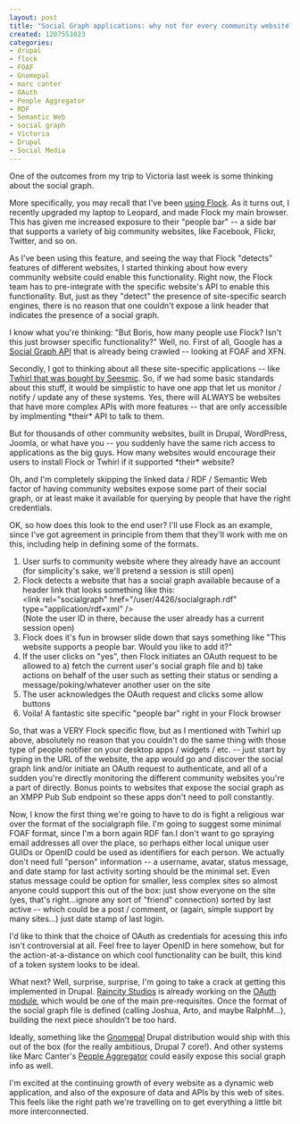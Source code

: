 ```yaml
--- 
layout: post
title: "Social Graph applications: why not for every community website?"
created: 1207551023
categories: 
- drupal
- flock
- FOAF
- Gnomepal
- marc canter
- OAuth
- People Aggregator
- RDF
- Semantic Web
- social graph
- Victoria
- Drupal
- Social Media
---
```

<p>One of the outcomes from my trip to Victoria last week is some thinking about the social graph.</p>  <p>More specifically, you may recall that I&#39;ve been <a href="/blog/bmann/flock-1-1-beta-tire-kicking">using Flock</a>. As it turns out, I recently upgraded my laptop to Leopard, and made Flock my main browser. This has given me increased exposure to their &quot;people bar&quot; -- a side bar that supports a variety of big community websites, like Facebook, Flickr, Twitter, and so on.</p>  <p>As I&#39;ve been using this feature, and seeing the way that Flock &quot;detects&quot; features of different websites, I started thinking about how every community website could enable this functionality. Right now, the Flock team has to pre-integrate with the specific website&#39;s API to enable this functionality. But, just as they &quot;detect&quot; the presence of site-specific search engines, there is no reason that one couldn&#39;t expose a link header that indicates the presence of a social graph.</p>  <p>I know what you&#39;re thinking: &quot;But Boris, how many people use Flock? Isn&#39;t this just browser specific functionality?&quot; Well, no. First of all, Google has a <a href="http://google-code-updates.blogspot.com/2008/02/urls-are-people-too.html">Social Graph API</a> that is already being crawled -- looking at FOAF and XFN.</p>  <p>Secondly, I got to thinking about all these site-specific applications -- like <a href="http://www.scripting.com/stories/2008/04/04/whyDidSeesmicBuyTwhirl.html">Twhirl that was bought by Seesmic</a>. So, if we had some basic standards about this stuff, it would be simplistic to have one app that let us monitor / notify / update any of these systems. Yes, there will ALWAYS be websites that have more complex APIs with more features -- that are only accessible by implmenting *their* API to talk to them.</p>  <p>But for thousands of other community websites, built in Drupal, WordPress, Joomla, or what have you -- you suddenly have the same rich access to applications as the big guys. How many websites would encourage their users to install Flock or Twhirl if it supported *their* website?</p>  <p>Oh, and I&#39;m completely skipping the linked data / RDF / Semantic Web factor of having community websites expose some part of their social graph, or at least make it available for querying by people that have the right credentials.</p>  <p>OK, so how does this look to the end user? I&#39;ll use Flock as an example, since I&#39;ve got agreement in principle from them that they&#39;ll work with me on this, including help in defining some of the formats.</p>  <ol> <li>User surfs to community website where they already have an account (for simplicity&#39;s sake, we&#39;ll pretend a session is still open)</li> <li>Flock detects a website that has a social graph available because of a header link that looks something like this:<br /> &lt;link rel=&quot;socialgraph&quot; href=&quot;/user/4426/socialgraph.rdf&quot; type=&quot;application/rdf+xml&quot; /&gt; <br /> (Note the user ID in there, because the user already has a current session open)</li><li>Flock does it&#39;s fun in browser slide down that says something like &quot;This website supports a people bar. Would you like to add it?&quot;</li><li>If the user clicks on &quot;yes&quot;, then Flock initiates an OAuth request to be allowed to a) fetch the current user&#39;s social graph file and b) take actions on behalf of the user such as setting their status or sending a message/poking/whatever another user on the site</li><li>The user acknowledges the OAuth request and clicks some allow buttons</li><li>Voila! A fantastic site specific &quot;people bar&quot; right in your Flock browser</li> </ol>So, that was a VERY Flock specific flow, but as I mentioned with Twhirl up above, absolutely no reason that you couldn&#39;t do the same thing with those type of people notifier on your desktop apps / widgets / etc. -- just start by typing in the URL of the website, the app would go and discover the social graph link and/or initiate an OAuth request to authenticate, and all of a sudden you&#39;re directly monitoring the different community websites you&#39;re a part of directly. Bonus points to websites that expose the social graph as an XMPP Pub Sub endpoint so these apps don&#39;t need to poll constantly.<br />   <p>Now, I know the first thing we&#39;re going to have to do is fight a religious war over the format of the socialgraph file. I&#39;m going to suggest some minimal FOAF format, since I&#39;m a born again RDF fan.I don&#39;t want to go spraying email addresses all over the place, so perhaps either local unique user GUIDs or OpenID could be used as identifiers for each person. We actually don&#39;t need full &quot;person&quot; information -- a username, avatar, status message, and date stamp for last activity sorting should be the minimal set. Even status message could be option for smaller, less complex sites so almost anyone could support this out of the box: just show everyone on the site (yes, that&#39;s right...ignore any sort of &quot;friend&quot; connection) sorted by last active -- which could be a post / comment, or (again, simple support by many sites...) just date stamp of last login. </p><p>I&#39;d like to think that the choice of OAuth as credentials for acessing this info isn&#39;t controversial at all. Feel free to layer OpenID in here somehow, but for the action-at-a-distance on which cool functionality can be built, this kind of a token system looks to be ideal.</p><p>What next? Well, surprise, surprise, I&#39;m going to take a crack at getting this implemented in Drupal. <a href="http://www.raincitystudios.com">Raincity Studios</a> is already working on the <a href="http://drupal.org/project/oauth">OAuth module</a>, which would be one of the main pre-requisites. Once the format of the social graph file is defined (calling Joshua, Arto, and maybe RalphM...), building the next piece shouldn&#39;t be too hard.</p><p>Ideally, something like the <a href="http://www.gnomepal.org">Gnomepal</a> Drupal distribution would ship with this out of the box (for the really ambitious, Drupal 7 core!). And other systems like Marc Canter&#39;s <a href="http://www.peopleaggregator.net/">People Aggregator</a> could easily expose this social graph info as well.</p><p>I&#39;m excited at the continuing growth of every website as a dynamic web application, and also of the exposure of data and APIs by this web of sites. This feels like the right path we&#39;re travelling on to get everything a little bit more interconnected.</p>
<!--break-->
<div style="display:none;">1812617213</div>
